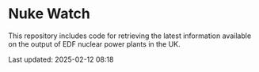 # Nuke Watch

This repository includes code for retrieving the latest information available on the output of EDF nuclear power plants in the UK.

Last updated: 2025-02-12 08:18